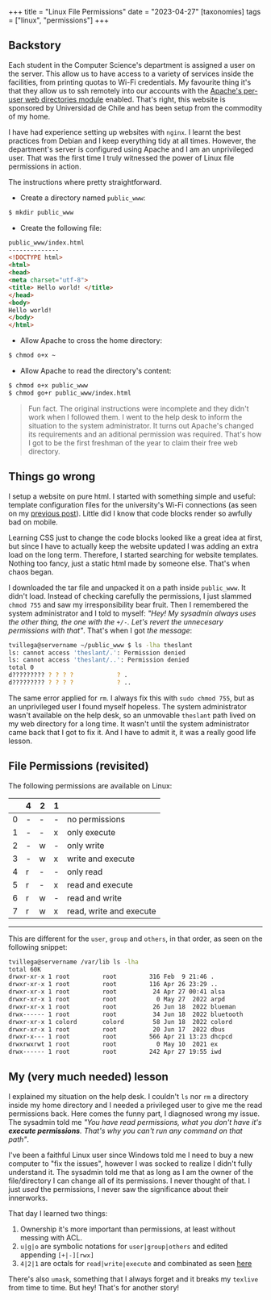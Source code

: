 +++
title = "Linux File Permissions"
date = "2023-04-27"
[taxonomies]
tags = ["linux", "permissions"]
+++

## Backstory

Each student in the Computer Science's department is assigned a user on the server. This allow us to have access to a variety of services inside the facilities, from printing quotas to Wi-Fi credentials. My favourite thing it's that they allow us to ssh remotely into our accounts with the [Apache's per-user web directories module](https://httpd.apache.org/docs/2.4/howto/public_html.html) enabled. That's right, this website is sponsored by Universidad de Chile and has been setup from the commodity of my home.

I have had experience setting up websites with `nginx`. I learnt the best practices from Debian and I keep everything tidy at all times. However, the department's server is configured using Apache and I am an unprivileged user. That was the first time I truly witnessed the power of Linux file permissions in action.

The instructions where pretty straightforward.

* Create a directory named `public_www`:
```bash
$ mkdir public_www
```

* Create the following file:
```html
public_www/index.html
--------------
<!DOCTYPE html>
<html>
<head>
<meta charset="utf-8">
<title> Hello world! </title>
</head>
<body>
Hello world!
</body>
</html> 
```

* Allow Apache to cross the home directory:
```bash
$ chmod o+x ~
```

* Allow Apache to read the directory's content:
```bash
$ chmod o+x public_www
$ chmod go+r public_www/index.html 
```

> Fun fact. The original instructions were incomplete and they didn't work when I followed them. I went to the help desk to inform the situation to the system administrator. It turns out Apache's changed its requirements and an aditional permission was required. That's how I got to be the first freshman of the year to claim their free web directory.

## Things go wrong

I setup a website on pure html. I started with something simple and useful: template configuration files for the university's Wi-Fi connections (as seen on my [previous post](https://users.dcc.uchile.cl/~tvillega/posts/beauchef-networks/)). Little did I know that code blocks render so awfully bad on mobile.

Learning CSS just to change the code blocks looked like a great idea at first, but since I have to actually keep the website updated I was adding an extra load on the long term. Therefore, I started searching for website templates. Nothing too fancy, just a static html made by someone else. That's when chaos began.

I downloaded the tar file and unpacked it on a path inside `public_www`. It didn't load. Instead of checking carefully the permissions, I just slammed `chmod 755` and saw my irresponsibility bear fruit. Then I remembered the system administrator and I told to myself: *"Hey! My sysadmin always uses the other thing, the one with the `+/-`. Let's revert the unnecesary permissions with that"*. That's when I got *the message*:
```bash
tvillega@servername ~/public_www $ ls -lha theslant
ls: cannot access 'theslant/.': Permission denied
ls: cannot access 'theslant/..': Permission denied
total 0
d????????? ? ? ? ?            ? .
d????????? ? ? ? ?            ? ..

```

The same error applied for `rm`. I always fix this with `sudo chmod 755`, but as an unprivileged user I found myself hopeless. The system administrator wasn't available on the help desk, so an unmovable `theslant` path lived on my web directory for a long time. It wasn't until the system administrator came back that I got to fix it. And I have to admit it, it was a really good life lesson.

## File Permissions (revisited)

The following permissions are available on Linux:

|   |4  |2  |1  |   |
|---|---|---|---|---|
|0  |-  |-  |-  |no permissions  |
|1  |-  |-  |x  |only execute   |
|2  |-  |w  |-  |only write   |
|3  |-  |w  |x  |write and execute   |
|4  |r  |-  |-  |only read   |
|5  |r  |-  |x  |read and execute   |
|6  |r  |w  |-  |read and write   |
|7  |r  |w  |x  |read, write and execute   |
---------------------

This are different for the `user`, `group` and `others`, in that order, as seen on the following snippet:

```bash
tvillega@servername /var/lib ls -lha
total 60K
drwxr-xr-x 1 root         root         316 Feb  9 21:46 .
drwxr-xr-x 1 root         root         116 Apr 26 23:29 ..
drwxr-xr-x 1 root         root          24 Apr 27 00:41 alsa
drwxr-xr-x 1 root         root           0 May 27  2022 arpd
drwxr-xr-x 1 root         root          26 Jun 18  2022 blueman
drwx------ 1 root         root          34 Jun 18  2022 bluetooth
drwxr-xr-x 1 colord       colord        58 Jun 18  2022 colord
drwxr-xr-x 1 root         root          20 Jun 17  2022 dbus
drwxr-x--- 1 root         root         566 Apr 21 13:23 dhcpcd
drwxrwxrwt 1 root         root           0 May 10  2021 ex
drwx------ 1 root         root         242 Apr 27 19:55 iwd
```

## My (very much needed) lesson

I explained my situation on the help desk. I couldn't `ls` nor `rm` a directory inside my home directory and I needed a privileged user to give me the read permissions back. Here comes the funny part, I diagnosed wrong my issue. The sysadmin told me *"You have read permissions, what you don't have it's **execute permissions**. That's why you can't run any command on that path"*.

I've been a faithful Linux user since Windows told me I need to buy a new computer to "fix the issues", however I was socked to realize I didn't fully understand it. The sysadmin told me that as long as I am the owner of the file/directory I can change all of its permissions. I never thought of that. I just *used* the permissions, I never saw the significance about their innerworks.

That day I learned two things:

1. Ownership it's more important than permissions, at least without messing with ACL.
2. `u|g|o` are symbolic notations for `user|group|others` and edited appending `[+|-][rwx]`
3. `4|2|1` are octals for `read|write|execute` and combinated as seen [here](https://users.dcc.uchile.cl/~tvillega/posts/linux-file-permissions/#file-permissions-revisited)

There's also `umask`, something that I always forget and it breaks my `texlive` from time to time.
But hey! That's for another story!
